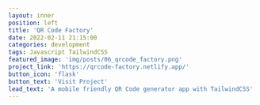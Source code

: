 ```yaml
---
layout: inner
position: left
title: 'QR Code Factory'
date: 2022-02-11 21:15:00
categories: development
tags: Javascript TailwindCSS
featured_image: 'img/posts/06_qrcode_factory.png'
project_link: 'https://qrcode-factory.netlify.app/'
button_icon: 'flask'
button_text: 'Visit Project'
lead_text: 'A mobile friendly QR Code generator app with TailwindCSS'
---
```

